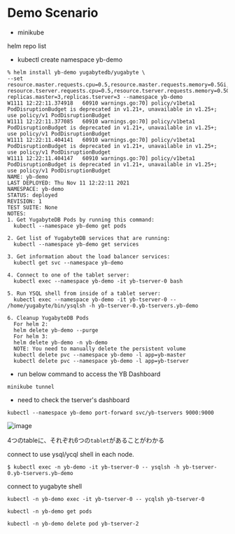 



# Demo Scenario


- minikube

helm repo list



- kubectl create namespace yb-demo

```
% helm install yb-demo yugabytedb/yugabyte \
--set resource.master.requests.cpu=0.5,resource.master.requests.memory=0.5Gi,\
resource.tserver.requests.cpu=0.5,resource.tserver.requests.memory=0.5Gi,\
replicas.master=3,replicas.tserver=3 --namespace yb-demo
W1111 12:22:11.374918   60910 warnings.go:70] policy/v1beta1 PodDisruptionBudget is deprecated in v1.21+, unavailable in v1.25+; use policy/v1 PodDisruptionBudget
W1111 12:22:11.377085   60910 warnings.go:70] policy/v1beta1 PodDisruptionBudget is deprecated in v1.21+, unavailable in v1.25+; use policy/v1 PodDisruptionBudget
W1111 12:22:11.404141   60910 warnings.go:70] policy/v1beta1 PodDisruptionBudget is deprecated in v1.21+, unavailable in v1.25+; use policy/v1 PodDisruptionBudget
W1111 12:22:11.404147   60910 warnings.go:70] policy/v1beta1 PodDisruptionBudget is deprecated in v1.21+, unavailable in v1.25+; use policy/v1 PodDisruptionBudget
NAME: yb-demo
LAST DEPLOYED: Thu Nov 11 12:22:11 2021
NAMESPACE: yb-demo
STATUS: deployed
REVISION: 1
TEST SUITE: None
NOTES:
1. Get YugabyteDB Pods by running this command:
  kubectl --namespace yb-demo get pods

2. Get list of YugabyteDB services that are running:
  kubectl --namespace yb-demo get services

3. Get information about the load balancer services:
  kubectl get svc --namespace yb-demo

4. Connect to one of the tablet server:
  kubectl exec --namespace yb-demo -it yb-tserver-0 bash

5. Run YSQL shell from inside of a tablet server:
  kubectl exec --namespace yb-demo -it yb-tserver-0 -- /home/yugabyte/bin/ysqlsh -h yb-tserver-0.yb-tservers.yb-demo

6. Cleanup YugabyteDB Pods
  For helm 2:
  helm delete yb-demo --purge
  For helm 3:
  helm delete yb-demo -n yb-demo
  NOTE: You need to manually delete the persistent volume
  kubectl delete pvc --namespace yb-demo -l app=yb-master
  kubectl delete pvc --namespace yb-demo -l app=yb-tserver

```

- run below command to access the YB Dashboard

 `minikube tunnel`


- need to check the tserver's dashboard 

`kubectl --namespace yb-demo port-forward svc/yb-tservers 9000:9000`

![image](https://user-images.githubusercontent.com/1793451/141234198-1b8d856b-51ec-468a-b7db-23c056da90b3.png)

4つのtableに、それぞれ6つの`tablet`があることがわかる




connect to use ysql/ycql shell in each node.

```
$ kubectl exec -n yb-demo -it yb-tserver-0 -- ysqlsh -h yb-tserver-0.yb-tservers.yb-demo

```

connect to yugabyte shell

```
kubectl -n yb-demo exec -it yb-tserver-0 -- ycqlsh yb-tserver-0
```

```
kubectl -n yb-demo get pods
```


```
kubectl -n yb-demo delete pod yb-tserver-2
```

